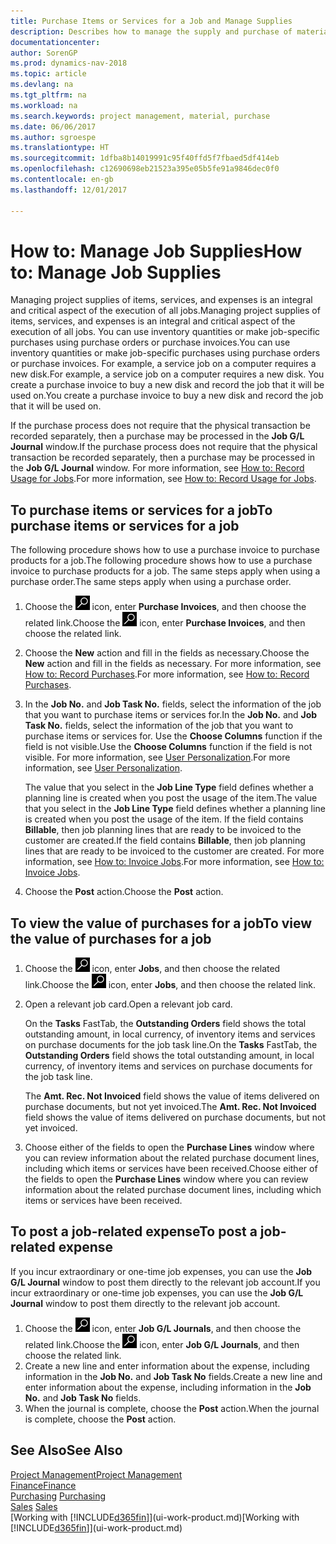 ```yaml
---
title: Purchase Items or Services for a Job and Manage Supplies
description: Describes how to manage the supply and purchase of material and services to jobs.
documentationcenter: 
author: SorenGP
ms.prod: dynamics-nav-2018
ms.topic: article
ms.devlang: na
ms.tgt_pltfrm: na
ms.workload: na
ms.search.keywords: project management, material, purchase
ms.date: 06/06/2017
ms.author: sgroespe
ms.translationtype: HT
ms.sourcegitcommit: 1dfba8b14019991c95f40ffd5f7fbaed5df414eb
ms.openlocfilehash: c12690698eb21523a395e05b5fe91a9846dec0f0
ms.contentlocale: en-gb
ms.lasthandoff: 12/01/2017

---
```

# <a name="how-to-manage-job-supplies"></a><span data-ttu-id="c8490-103">How to: Manage Job Supplies</span><span class="sxs-lookup"><span data-stu-id="c8490-103">How to: Manage Job Supplies</span></span>
<span data-ttu-id="c8490-104">Managing project supplies of items, services, and expenses is an integral and critical aspect of the execution of all jobs.</span><span class="sxs-lookup"><span data-stu-id="c8490-104">Managing project supplies of items, services, and expenses is an integral and critical aspect of the execution of all jobs.</span></span> <span data-ttu-id="c8490-105">You can use inventory quantities or make job-specific purchases using purchase orders or purchase invoices.</span><span class="sxs-lookup"><span data-stu-id="c8490-105">You can use inventory quantities or make job-specific purchases using purchase orders or purchase invoices.</span></span> <span data-ttu-id="c8490-106">For example, a service job on a computer requires a new disk.</span><span class="sxs-lookup"><span data-stu-id="c8490-106">For example, a service job on a computer requires a new disk.</span></span> <span data-ttu-id="c8490-107">You create a purchase invoice to buy a new disk and record the job that it will be used on.</span><span class="sxs-lookup"><span data-stu-id="c8490-107">You create a purchase invoice to buy a new disk and record the job that it will be used on.</span></span>

<span data-ttu-id="c8490-108">If the purchase process does not require that the physical transaction be recorded separately, then a purchase may be processed in the **Job G/L Journal** window.</span><span class="sxs-lookup"><span data-stu-id="c8490-108">If the purchase process does not require that the physical transaction be recorded separately, then a purchase may be processed in the **Job G/L Journal** window.</span></span> <span data-ttu-id="c8490-109">For more information, see [How to: Record Usage for Jobs](projects-how-record-job-usage.md).</span><span class="sxs-lookup"><span data-stu-id="c8490-109">For more information, see [How to: Record Usage for Jobs](projects-how-record-job-usage.md).</span></span>

## <a name="to-purchase-items-or-services-for-a-job"></a><span data-ttu-id="c8490-110">To purchase items or services for a job</span><span class="sxs-lookup"><span data-stu-id="c8490-110">To purchase items or services for a job</span></span>
<span data-ttu-id="c8490-111">The following procedure shows how to use a purchase invoice to purchase products for a job.</span><span class="sxs-lookup"><span data-stu-id="c8490-111">The following procedure shows how to use a purchase invoice to purchase products for a job.</span></span> <span data-ttu-id="c8490-112">The same steps apply when using a purchase order.</span><span class="sxs-lookup"><span data-stu-id="c8490-112">The same steps apply when using a purchase order.</span></span>  

1. <span data-ttu-id="c8490-113">Choose the ![Search for Page or Report](media/ui-search/search_small.png "Search for Page or Report icon") icon, enter **Purchase Invoices**, and then choose the related link.</span><span class="sxs-lookup"><span data-stu-id="c8490-113">Choose the ![Search for Page or Report](media/ui-search/search_small.png "Search for Page or Report icon") icon, enter **Purchase Invoices**, and then choose the related link.</span></span>  
2. <span data-ttu-id="c8490-114">Choose the **New** action and fill in the fields as necessary.</span><span class="sxs-lookup"><span data-stu-id="c8490-114">Choose the **New** action and fill in the fields as necessary.</span></span> <span data-ttu-id="c8490-115">For more information, see [How to: Record Purchases](purchasing-how-record-purchases.md).</span><span class="sxs-lookup"><span data-stu-id="c8490-115">For more information, see [How to: Record Purchases](purchasing-how-record-purchases.md).</span></span>
3. <span data-ttu-id="c8490-116">In the **Job No.** and **Job Task No.** fields, select the information of the job that you want to purchase items or services for.</span><span class="sxs-lookup"><span data-stu-id="c8490-116">In the **Job No.** and **Job Task No.** fields, select the information of the job that you want to purchase items or services for.</span></span> <span data-ttu-id="c8490-117">Use the **Choose Columns** function if the field is not visible.</span><span class="sxs-lookup"><span data-stu-id="c8490-117">Use the **Choose Columns** function if the field is not visible.</span></span> <span data-ttu-id="c8490-118">For more information, see [User Personalization](ui-user-personalization.md).</span><span class="sxs-lookup"><span data-stu-id="c8490-118">For more information, see [User Personalization](ui-user-personalization.md).</span></span>

    <span data-ttu-id="c8490-119">The value that you select in the **Job Line Type** field defines whether a planning line is created when you post the usage of the item.</span><span class="sxs-lookup"><span data-stu-id="c8490-119">The value that you select in the **Job Line Type** field defines whether a planning line is created when you post the usage of the item.</span></span> <span data-ttu-id="c8490-120">If the field contains **Billable**, then job planning lines that are ready to be invoiced to the customer are created.</span><span class="sxs-lookup"><span data-stu-id="c8490-120">If the field contains **Billable**, then job planning lines that are ready to be invoiced to the customer are created.</span></span> <span data-ttu-id="c8490-121">For more information, see [How to: Invoice Jobs](projects-how-invoice-jobs.md).</span><span class="sxs-lookup"><span data-stu-id="c8490-121">For more information, see [How to: Invoice Jobs](projects-how-invoice-jobs.md).</span></span>
4. <span data-ttu-id="c8490-122">Choose the **Post** action.</span><span class="sxs-lookup"><span data-stu-id="c8490-122">Choose the **Post** action.</span></span>

## <a name="to-view-the-value-of-purchases-for-a-job"></a><span data-ttu-id="c8490-123">To view the value of purchases for a job</span><span class="sxs-lookup"><span data-stu-id="c8490-123">To view the value of purchases for a job</span></span>
1. <span data-ttu-id="c8490-124">Choose the ![Search for Page or Report](media/ui-search/search_small.png "Search for Page or Report icon") icon, enter **Jobs**, and then choose the related link.</span><span class="sxs-lookup"><span data-stu-id="c8490-124">Choose the ![Search for Page or Report](media/ui-search/search_small.png "Search for Page or Report icon") icon, enter **Jobs**, and then choose the related link.</span></span>
2. <span data-ttu-id="c8490-125">Open a relevant job card.</span><span class="sxs-lookup"><span data-stu-id="c8490-125">Open a relevant job card.</span></span>

    <span data-ttu-id="c8490-126">On the **Tasks** FastTab, the **Outstanding Orders** field shows the total outstanding amount, in local currency, of inventory items and services on purchase documents for the job task line.</span><span class="sxs-lookup"><span data-stu-id="c8490-126">On the **Tasks** FastTab, the **Outstanding Orders** field shows the total outstanding amount, in local currency, of inventory items and services on purchase documents for the job task line.</span></span>  

    <span data-ttu-id="c8490-127">The **Amt. Rec. Not Invoiced** field shows the value of items delivered on purchase documents, but not yet invoiced.</span><span class="sxs-lookup"><span data-stu-id="c8490-127">The **Amt. Rec. Not Invoiced** field shows the value of items delivered on purchase documents, but not yet invoiced.</span></span>  
3. <span data-ttu-id="c8490-128">Choose either of the fields to open the **Purchase Lines** window where you can review information about the related purchase document lines, including which items or services have been received.</span><span class="sxs-lookup"><span data-stu-id="c8490-128">Choose either of the fields to open the **Purchase Lines** window where you can review information about the related purchase document lines, including which items or services have been received.</span></span>

## <a name="to-post-a-job-related-expense"></a><span data-ttu-id="c8490-129">To post a job-related expense</span><span class="sxs-lookup"><span data-stu-id="c8490-129">To post a job-related expense</span></span>
<span data-ttu-id="c8490-130">If you incur extraordinary or one-time job expenses, you can use the **Job G/L Journal** window to post them directly to the relevant job account.</span><span class="sxs-lookup"><span data-stu-id="c8490-130">If you incur extraordinary or one-time job expenses, you can use the **Job G/L Journal** window to post them directly to the relevant job account.</span></span>

1. <span data-ttu-id="c8490-131">Choose the ![Search for Page or Report](media/ui-search/search_small.png "Search for Page or Report icon") icon, enter **Job G/L Journals**, and then choose the related link.</span><span class="sxs-lookup"><span data-stu-id="c8490-131">Choose the ![Search for Page or Report](media/ui-search/search_small.png "Search for Page or Report icon") icon, enter **Job G/L Journals**, and then choose the related link.</span></span>  
2. <span data-ttu-id="c8490-132">Create a new line and enter information about the expense, including information in the **Job No.** and **Job Task No** fields.</span><span class="sxs-lookup"><span data-stu-id="c8490-132">Create a new line and enter information about the expense, including information in the **Job No.** and **Job Task No** fields.</span></span>  
3. <span data-ttu-id="c8490-133">When the journal is complete, choose the **Post** action.</span><span class="sxs-lookup"><span data-stu-id="c8490-133">When the journal is complete, choose the **Post** action.</span></span>

## <a name="see-also"></a><span data-ttu-id="c8490-134">See Also</span><span class="sxs-lookup"><span data-stu-id="c8490-134">See Also</span></span>
[<span data-ttu-id="c8490-135">Project Management</span><span class="sxs-lookup"><span data-stu-id="c8490-135">Project Management</span></span>](projects-manage-projects.md)  
[<span data-ttu-id="c8490-136">Finance</span><span class="sxs-lookup"><span data-stu-id="c8490-136">Finance</span></span>](finance.md)  
<span data-ttu-id="c8490-137">[Purchasing](purchasing-manage-purchasing.md)       </span><span class="sxs-lookup"><span data-stu-id="c8490-137">[Purchasing](purchasing-manage-purchasing.md)       </span></span>  
<span data-ttu-id="c8490-138">[Sales](sales-manage-sales.md)    </span><span class="sxs-lookup"><span data-stu-id="c8490-138">[Sales](sales-manage-sales.md)    </span></span>  
<span data-ttu-id="c8490-139">[Working with [!INCLUDE[d365fin](includes/d365fin_md.md)]](ui-work-product.md)</span><span class="sxs-lookup"><span data-stu-id="c8490-139">[Working with [!INCLUDE[d365fin](includes/d365fin_md.md)]](ui-work-product.md)</span></span>  

